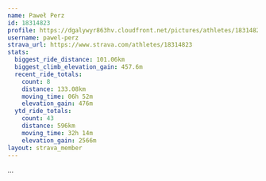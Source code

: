 ```yaml
---
name: Paweł Perz
id: 18314823
profile: https://dgalywyr863hv.cloudfront.net/pictures/athletes/18314823/5244308/1/large.jpg
username: pawel-perz
strava_url: https://www.strava.com/athletes/18314823
stats:
  biggest_ride_distance: 101.06km
  biggest_climb_elevation_gain: 457.6m
  recent_ride_totals:
    count: 8
    distance: 133.08km
    moving_time: 06h 52m
    elevation_gain: 476m
  ytd_ride_totals:
    count: 43
    distance: 596km
    moving_time: 32h 14m
    elevation_gain: 2566m
layout: strava_member
--- 
```

...

